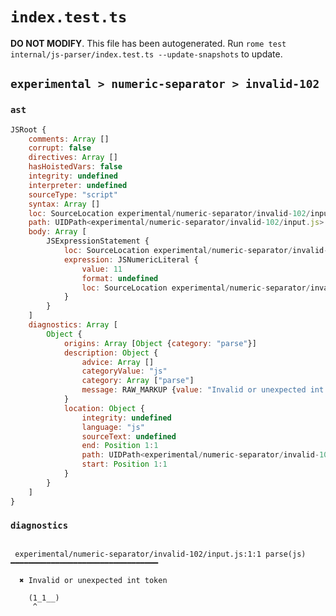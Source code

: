 # `index.test.ts`

**DO NOT MODIFY**. This file has been autogenerated. Run `rome test internal/js-parser/index.test.ts --update-snapshots` to update.

## `experimental > numeric-separator > invalid-102`

### `ast`

```javascript
JSRoot {
	comments: Array []
	corrupt: false
	directives: Array []
	hasHoistedVars: false
	integrity: undefined
	interpreter: undefined
	sourceType: "script"
	syntax: Array []
	loc: SourceLocation experimental/numeric-separator/invalid-102/input.js 1:0-2:0
	path: UIDPath<experimental/numeric-separator/invalid-102/input.js>
	body: Array [
		JSExpressionStatement {
			loc: SourceLocation experimental/numeric-separator/invalid-102/input.js 1:0-1:7
			expression: JSNumericLiteral {
				value: 11
				format: undefined
				loc: SourceLocation experimental/numeric-separator/invalid-102/input.js 1:1-1:6
			}
		}
	]
	diagnostics: Array [
		Object {
			origins: Array [Object {category: "parse"}]
			description: Object {
				advice: Array []
				categoryValue: "js"
				category: Array ["parse"]
				message: RAW_MARKUP {value: "Invalid or unexpected int token"}
			}
			location: Object {
				integrity: undefined
				language: "js"
				sourceText: undefined
				end: Position 1:1
				path: UIDPath<experimental/numeric-separator/invalid-102/input.js>
				start: Position 1:1
			}
		}
	]
}
```

### `diagnostics`

```

 experimental/numeric-separator/invalid-102/input.js:1:1 parse(js) ━━━━━━━━━━━━━━━━━━━━━━━━━━━━━━━━━

  ✖ Invalid or unexpected int token

    (1_1__)
     ^


```
